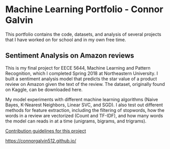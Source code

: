# Machine Learning Portfolio - Connor Galvin

This portfolio contains the code, datasets, and analysis of several projects that I have worked on for school and in my own free time.

## Sentiment Analysis on Amazon reviews

This is my final project for EECE 5644, Machine Learning and Pattern Recognition, which I completed Spring 2018 at Northeastern University. I built a sentiment analysis model that predicts the star value of a product review on Amazon given the text of the review. The dataset, originally found on Kaggle, can be downloaded here. 

My model experiments with different machine learning algorithms (Naive Bayes, K-Nearest Neighbors, Linear SVC, and SGD). I also test out different methods for feature extraction, including the filtering of stopwords, how the words in a review are vectorized (Count and TF-IDF), and how many words the model can reads in at a time (unigrams, bigrams, and trigrams). 

[Contribution guidelines for this project](text_analyzer.py)


https://connorgalvin512.github.io/
